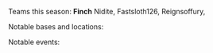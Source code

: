 Teams this season:
**Finch**
Nidite, Fastsloth126, Reignsoffury, 


Notable bases and locations:


Notable events:
